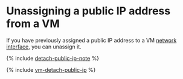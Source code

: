 # Unassigning a public IP address from a VM

If you have previously assigned a public IP address to a VM [network interface](../../concepts/network.md), you can unassign it.

{% include [detach-public-ip-note](../../../_includes/compute/detach-public-ip-note.md) %}

{% include [vm-detach-public-ip](../../../_includes/compute/vm-detach-public-ip.md) %}
